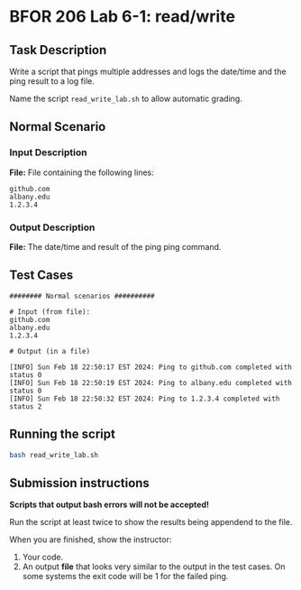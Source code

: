 # BFOR 206 Lab 6-1: read/write

## Task Description

Write a script that pings multiple addresses
and logs the date/time and the ping
result to a log file.

Name the script `read_write_lab.sh` to allow automatic grading.

## Normal Scenario

### Input Description

**File:** File containing the following lines:
```shell
github.com
albany.edu
1.2.3.4
```

### Output Description

**File:** The date/time and result of the ping
          ping command.

## Test Cases

```shell
######## Normal scenarios ##########

# Input (from file):
github.com
albany.edu
1.2.3.4

# Output (in a file)

[INFO] Sun Feb 18 22:50:17 EST 2024: Ping to github.com completed with status 0
[INFO] Sun Feb 18 22:50:19 EST 2024: Ping to albany.edu completed with status 0
[INFO] Sun Feb 18 22:50:32 EST 2024: Ping to 1.2.3.4 completed with status 2
```

## Running the script
```bash
bash read_write_lab.sh
```

## Submission instructions

**Scripts that output bash errors will not be accepted!**

Run the script at least twice to show the
results being appendend to the file.

When you are finished, show the instructor:

1. Your code.
2. An output **file** that looks very
   similar to the output in the test cases. On some systems the 
   exit code will be 1 for the failed ping.
